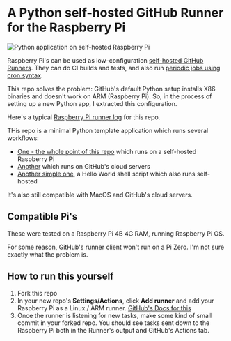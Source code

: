 # A Python self-hosted GitHub Runner for the Raspberry Pi

![Python application on self-hosted Raspberry Pi](https://github.com/dogweather/raspberry-pi-python-github-runner/workflows/Python%20application%20on%20self-hosted/badge.svg)


Raspberry Pi's can be used as low-configuration [self-hosted GitHub Runners](https://docs.github.com/en/free-pro-team@latest/actions/hosting-your-own-runners/about-self-hosted-runners). They can do CI builds and tests, and also run [periodic jobs using cron syntax](https://docs.github.com/en/free-pro-team@latest/actions/reference/workflow-syntax-for-github-actions#onschedule).

This repo solves the problem: GitHub's default Python setup installs
X86 binaries and doesn't work on ARM (Raspberry Pi). So, in the 
process of setting up a new Python app, I extracted this configuration.

Here's a typical [Raspberry Pi runner log](https://github.com/dogweather/raspberry-pi-python-github-runner/runs/1212774604?check_suite_focus=true) for this repo.

THis repo is a minimal Python template application which runs several workflows:

* [One - the whole point of this repo](https://github.com/dogweather/raspberry-pi-python-github-runner/blob/main/.github/workflows/python-test.yml) which runs on a self-hosted Raspberry Pi
* [Another](https://github.com/dogweather/raspberry-pi-python-github-runner/blob/main/.github/workflows/python-test-in-cloud.yml) which runs on GitHub's cloud servers
* [Another simple one](https://github.com/dogweather/raspberry-pi-python-github-runner/blob/main/.github/workflows/hello-world.yml), a Hello World shell script which also runs self-hosted

It's also still compatible with MacOS and GitHub's cloud servers.

## Compatible Pi's

These were tested on a Raspberry Pi 4B 4G RAM, running Raspberry Pi OS.

For some reason, GitHub's runner client won't run on a Pi Zero. I'm
not sure exactly what the problem is.

## How to run this yourself

1. Fork this repo
2. In your new repo's **Settings/Actions**, click **Add runner** and add your Raspberry Pi as a Linux / ARM runner. [GitHub's Docs for this](https://docs.github.com/en/free-pro-team@latest/actions/hosting-your-own-runners/adding-self-hosted-runners)
3. Once the runner is listening for new tasks, make some kind of small commit in your forked repo. You should see tasks sent down to the Raspberry Pi both in the Runner's output and GitHub's Actions tab.
